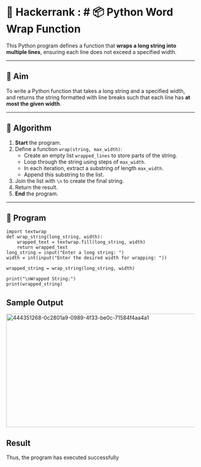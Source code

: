 # 🔄 Hackerrank : # 📦 Python Word Wrap Function

This Python program defines a function that **wraps a long string into multiple lines**, ensuring each line does not exceed a specified width.

---

## 🎯 Aim

To write a Python function that takes a long string and a specified width, and returns the string formatted with line breaks such that each line has **at most the given width**.

---

## 🧠 Algorithm

1. **Start** the program.
2. Define a function `wrap(string, max_width)`:
   - Create an empty list `wrapped_lines` to store parts of the string.
   - Loop through the string using steps of `max_width`.
   - In each iteration, extract a substring of length `max_width`.
   - Append this substring to the list.
3. Join the list with `\n` to create the final string.
4. Return the result.
5. **End** the program.

---


## 🧪 Program
```
import textwrap
def wrap_string(long_string, width):
    wrapped_text = textwrap.fill(long_string, width)
    return wrapped_text
long_string = input("Enter a long string: ")
width = int(input("Enter the desired width for wrapping: "))

wrapped_string = wrap_string(long_string, width)

print("\nWrapped String:")
print(wrapped_string)
```

## Sample Output
<img width="795" height="303" alt="444351268-0c2801a9-0989-4f33-be0c-71584f4aa4a1" src="https://github.com/user-attachments/assets/1924d61f-f3ac-4c63-a209-e8db856d8960" />

## Result
Thus, the program has executed successfully
